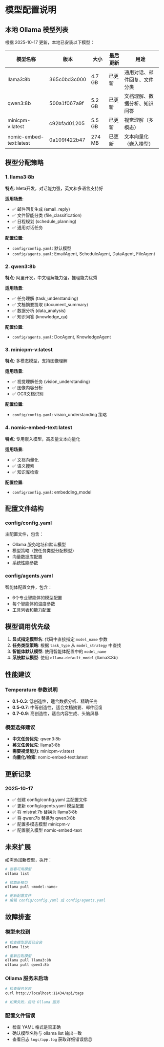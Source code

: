 # 模型配置说明

## 本地 Ollama 模型列表

根据 2025-10-17 更新，本地已安装以下模型：

| 模型名称 | 版本 | 大小 | 最后更新 | 用途 |
|---------|------|------|---------|------|
| llama3:8b | 365c0bd3c000 | 4.7 GB | 已更新 | 通用对话、邮件回复、文件分类 |
| qwen3:8b | 500a1f067a9f | 5.2 GB | 已更新 | 文档理解、数据分析、知识问答 |
| minicpm-v:latest | c92bfad01205 | 5.5 GB | 已更新 | 视觉理解（多模态） |
| nomic-embed-text:latest | 0a109f422b47 | 274 MB | 已更新 | 文本向量化（嵌入模型） |

## 模型分配策略

### 1. llama3:8b
**特点**: Meta开发，对话能力强，英文和多语言支持好

**适用场景**:
- ✅ 邮件回复生成 (email_reply)
- ✅ 文件智能分类 (file_classification)
- ✅ 日程规划 (schedule_planning)
- ✅ 通用对话任务

**配置位置**:
- `config/config.yaml`: 默认模型
- `config/agents.yaml`: EmailAgent, ScheduleAgent, DataAgent, FileAgent

### 2. qwen3:8b
**特点**: 阿里开发，中文理解能力强，推理能力优秀

**适用场景**:
- ✅ 任务理解 (task_understanding)
- ✅ 文档摘要提取 (document_summary)
- ✅ 数据分析 (data_analysis)
- ✅ 知识问答 (knowledge_qa)

**配置位置**:
- `config/agents.yaml`: DocAgent, KnowledgeAgent

### 3. minicpm-v:latest
**特点**: 多模态模型，支持图像理解

**适用场景**:
- ✅ 视觉理解任务 (vision_understanding)
- ✅ 图像内容分析
- ✅ OCR文档识别

**配置位置**:
- `config/config.yaml`: vision_understanding 策略

### 4. nomic-embed-text:latest
**特点**: 专用嵌入模型，高质量文本向量化

**适用场景**:
- ✅ 文档向量化
- ✅ 语义搜索
- ✅ 知识库检索

**配置位置**:
- `config/config.yaml`: embedding_model

## 配置文件结构

### config/config.yaml
主配置文件，包含：
- Ollama 服务地址和默认模型
- 模型策略（按任务类型分配模型）
- 向量数据库配置
- 系统性能参数

### config/agents.yaml
智能体配置文件，包含：
- 6个专业智能体的模型配置
- 每个智能体的温度参数
- 工具列表和能力配置

## 模型调用优先级

1. **显式指定模型名**: 代码中直接指定 `model_name` 参数
2. **任务类型策略**: 根据 `task_type` 从 `model_strategy` 中查找
3. **智能体默认模型**: 使用智能体配置中的 `model_name`
4. **系统默认模型**: 使用 `ollama.default_model` (llama3:8b)

## 性能建议

### Temperature 参数说明
- **0.1-0.3**: 低创造性，适合数据分析、精确任务
- **0.5-0.7**: 中等创造性，适合文档摘要、邮件回复
- **0.7-0.9**: 高创造性，适合内容生成、头脑风暴

### 模型选择建议
- **中文任务优先**: qwen3:8b
- **英文任务优先**: llama3:8b
- **需要视觉能力**: minicpm-v:latest
- **向量化/检索**: nomic-embed-text:latest

## 更新记录

### 2025-10-17
- ✅ 创建 config/config.yaml 主配置文件
- ✅ 更新 config/agents.yaml 模型配置
- ✅ 将 mistral:7b 替换为 llama3:8b
- ✅ 将 qwen:7b 替换为 qwen3:8b
- ✅ 配置多模态模型 minicpm-v
- ✅ 配置嵌入模型 nomic-embed-text

## 未来扩展

如需添加新模型，执行：
```bash
# 查看可用模型
ollama list

# 拉取新模型
ollama pull <model-name>

# 更新配置文件
# 编辑 config/config.yaml 或 config/agents.yaml
```

## 故障排查

### 模型未找到
```bash
# 检查模型是否已安装
ollama list

# 重新拉取模型
ollama pull llama3:8b
ollama pull qwen3:8b
```

### Ollama 服务未启动
```bash
# 检查服务状态
curl http://localhost:11434/api/tags

# 如果失败，启动 Ollama 服务
```

### 配置文件错误
- 检查 YAML 格式是否正确
- 确认模型名称与 ollama list 输出一致
- 查看日志 `logs/app.log` 获取详细错误信息
